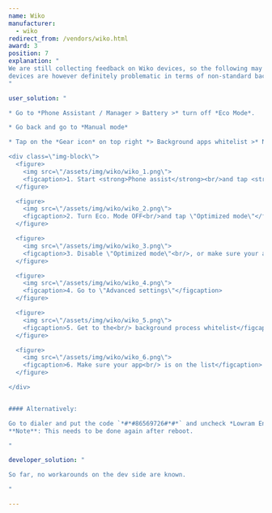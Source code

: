 ```yaml
---
name: Wiko
manufacturer:
  - wiko
redirect_from: /vendors/wiko.html
award: 3
position: 7
explanation: "
We are still collecting feedback on Wiko devices, so the following may not be a exhaustive list of issues. Wiko
devices are however definitely problematic in terms of non-standard background process optimizations and adjustments to the settings that need to be done to make apps work properly.
"

user_solution: "

* Go to *Phone Assistant / Manager > Battery >* turn off *Eco Mode*.

* Go back and go to *Manual mode*

* Tap on the *Gear icon* on top right *> Background apps whitelist >* Now select *Your app*

<div class=\"img-block\">
  <figure>
    <img src=\"/assets/img/wiko/wiko_1.png\">
    <figcaption>1. Start <strong>Phone assist</strong><br/>and tap <strong>Tap Power Saver</strong></figcaption>
  </figure>

  <figure>
    <img src=\"/assets/img/wiko/wiko_2.png\">
    <figcaption>2. Turn Eco. Mode OFF<br/>and tap \"Optimized mode\"</figcaption>
  </figure>

  <figure>
    <img src=\"/assets/img/wiko/wiko_3.png\">
    <figcaption>3. Disable \"Optimized mode\"<br/>, or make sure your app is not optimized</figcaption>
  </figure>

  <figure>
    <img src=\"/assets/img/wiko/wiko_4.png\">
    <figcaption>4. Go to \"Advanced settings\"</figcaption>
  </figure>

  <figure>
    <img src=\"/assets/img/wiko/wiko_5.png\">
    <figcaption>5. Get to the<br/> background process whitelist</figcaption>
  </figure>

  <figure>
    <img src=\"/assets/img/wiko/wiko_6.png\">
    <figcaption>6. Make sure your app<br/> is on the list</figcaption>
  </figure>

</div>


#### Alternatively:

Go to dialer and put the code `*#*#86569726#*#*` and uncheck *Lowram Enable* And *Background enable*.<br>
**Note**: This needs to be done again after reboot.

"

developer_solution: "

So far, no workarounds on the dev side are known.

"

---
```

